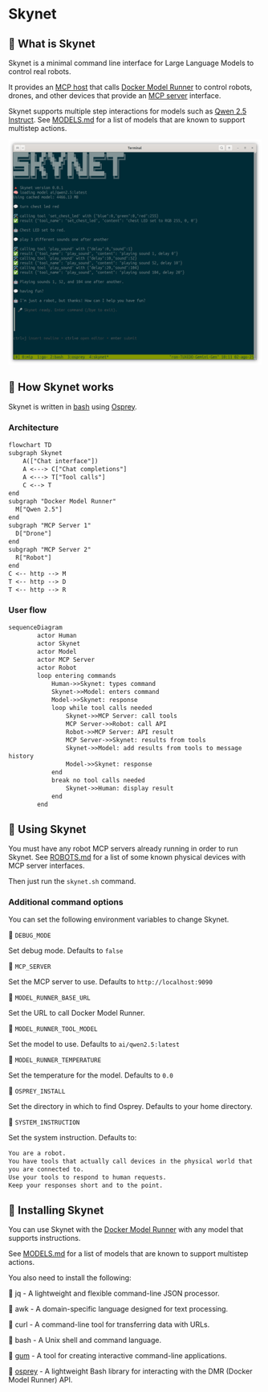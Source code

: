 # Skynet

## 🔺 What is Skynet

Skynet is a minimal command line interface for Large Language Models to control real robots. 

It provides an [MCP host](https://modelcontextprotocol.io/docs/learn/architecture) that calls [Docker Model Runner](https://www.docker.com/products/model-runner/) to control robots, drones, and other devices that provide an [MCP server](https://modelcontextprotocol.io/docs/learn/server-concepts) interface.

Skynet supports multiple step interactions for models such as [Qwen 2.5 Instruct](https://hub.docker.com/r/ai/qwen2.5). See [MODELS.md](MODELS.md) for a list of models that are known to support multistep actions.

![MCP interactive](./images/skynet-example.png)

## 🔺 How Skynet works

Skynet is written in [bash](https://en.wikipedia.org/wiki/Bash_(Unix_shell)) using [Osprey](https://github.com/k33g/osprey).

### Architecture

```mermaid
flowchart TD
subgraph Skynet
    A(["Chat interface"])
    A <---> C["Chat completions"]
    A <---> T["Tool calls"]
    C <--> T
end
subgraph "Docker Model Runner"
  M["Qwen 2.5"]
end
subgraph "MCP Server 1"
  D["Drone"]
end
subgraph "MCP Server 2"
  R["Robot"]
end
C <-- http --> M
T <-- http --> D
T <-- http --> R
```

### User flow

```mermaid
sequenceDiagram
        actor Human
        actor Skynet
        actor Model
        actor MCP Server
        actor Robot
        loop entering commands
            Human->>Skynet: types command
            Skynet->>Model: enters command
            Model->>Skynet: response
            loop while tool calls needed
                Skynet->>MCP Server: call tools
                MCP Server->>Robot: call API
                Robot->>MCP Server: API result
                MCP Server->>Skynet: results from tools
                Skynet->>Model: add results from tools to message history
                Model->>Skynet: response
            end
            break no tool calls needed
                Skynet->>Human: display result
            end
        end
```


## 🔺 Using Skynet

You must have any robot MCP servers already running in order to run Skynet. See [ROBOTS.md](ROBOTS.md) for a list of some known physical devices with MCP server interfaces.

Then just run the `skynet.sh` command.

### Additional command options

You can set the following environment variables to change Skynet.

🔺 `DEBUG_MODE`

Set debug mode. Defaults to `false`

🔺 `MCP_SERVER`

Set the MCP server to use. Defaults to `http://localhost:9090`

🔺 `MODEL_RUNNER_BASE_URL`

Set the URL to call Docker Model Runner.

🔺 `MODEL_RUNNER_TOOL_MODEL`

Set the model to use. Defaults to `ai/qwen2.5:latest`

🔺 `MODEL_RUNNER_TEMPERATURE`

Set the temperature for the model. Defaults to `0.0`

🔺 `OSPREY_INSTALL`

Set the directory in which to find Osprey. Defaults to your home directory.

🔺 `SYSTEM_INSTRUCTION`

Set the system instruction. Defaults to:

```
You are a robot.
You have tools that actually call devices in the physical world that you are connected to.
Use your tools to respond to human requests.
Keep your responses short and to the point.
```

## 🔺 Installing Skynet

You can use Skynet with the [Docker Model Runner](https://www.docker.com/products/model-runner/) with any model that supports instructions.

See [MODELS.md](MODELS.md) for a list of models that are known to support multistep actions.

You also need to install the following:

🔺 jq - A lightweight and flexible command-line JSON processor.

🔺 awk - A domain-specific language designed for text processing.

🔺 curl - A command-line tool for transferring data with URLs.

🔺 bash - A Unix shell and command language.

🔺 [gum](https://github.com/charmbracelet/gum) - A tool for creating interactive command-line applications.

🔺 [osprey](https://github.com/k33g/osprey) - A lightweight Bash library for interacting with the DMR (Docker Model Runner) API.
